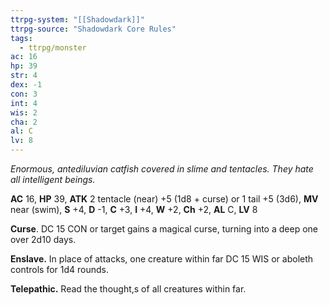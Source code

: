 ```yaml
---
ttrpg-system: "[[Shadowdark]]"
ttrpg-source: "Shadowdark Core Rules"
tags:
  - ttrpg/monster
ac: 16
hp: 39
str: 4
dex: -1
con: 3
int: 4
wis: 2
cha: 2
al: C
lv: 8
---
```

_Enormous, antediluvian catfish covered in slime and tentacles. They hate all intelligent beings._

**AC** 16, **HP** 39, **ATK** 2 tentacle (near) +5 (1d8 + curse) or 1 tail +5 (3d6), **MV** near (swim), **S** +4, **D** -1, **C** +3, **I** +4, **W** +2, **Ch** +2, **AL** C, **LV** 8

**Curse**. DC 15 CON or target gains a magical curse, turning into a deep one over 2d10 days. 

**Enslave.** In place of attacks, one creature within far DC 15 WIS or aboleth controls for 1d4 rounds. 

**Telepathic.** Read the thought,s of all creatures within far.

